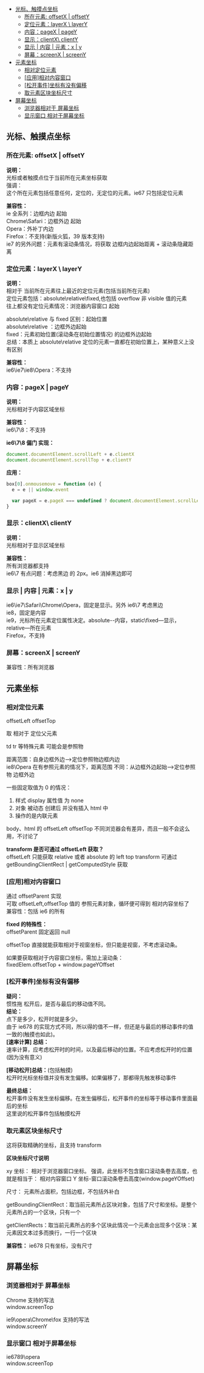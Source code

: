 - [光标、触摸点坐标](#光标触摸点坐标)
  - [所在元素: offsetX | offsetY](#所在元素-offsetx--offsety)
  - [定位元素：layerX \\ layerY](#定位元素layerx--layery)
  - [内容：pageX | pageY](#内容pagex--pagey)
  - [显示：clientX\\ clientY](#显示clientx-clienty)
  - [显示 | 内容 | 元素：x | y](#显示--内容--元素x--y)
  - [屏幕：screenX | screenY](#屏幕screenx--screeny)
- [元素坐标](#元素坐标)
  - [相对定位元素](#相对定位元素)
  - [\[应用\]相对内容窗口](#应用相对内容窗口)
  - [\[松开事件\]坐标有没有偏移](#松开事件坐标有没有偏移)
  - [取元素区块坐标尺寸](#取元素区块坐标尺寸)
- [屏幕坐标](#屏幕坐标)
  - [浏览器相对于 屏幕坐标](#浏览器相对于-屏幕坐标)
  - [显示窗口 相对于屏幕坐标](#显示窗口-相对于屏幕坐标)

## 光标、触摸点坐标

### 所在元素: offsetX | offsetY

**说明：**  
光标或者触摸点位于当前所在元素坐标获取  
强调：  
这个所在元素包括任意任何，定位的，无定位的元素。ie67 只包括定位元素

**兼容性：**  
ie 全系列：边框内边 起始  
Chrome\Safari：边框外边 起始  
Opera：外补丁内边  
Firefox：不支持(新版火狐，39 版本支持)  
ie7 的另外问题：元素有滚动条情况，将获取 边框内边起始距离 + 滚动条隐藏距离

### 定位元素：layerX \ layerY

**说明：**  
相对于 当前所在元素往上最近的定位元素(包括当前所在元素)  
定位元素包括：absolute\relative\fixed,也包括 overflow 非 visible 值的元素  
往上都没有定位元素情况：浏览器内容窗口 起始

absolute\relative 与 fixed 区别：起始位置  
absolute\relative ：边框外边起始  
fixed：元素初始位置(滚动条在初始位置情况) 的边框外边起始  
总结：本质上 absolute\relative 定位的元素一直都在初始位置上，某种意义上没有区别

**兼容性：**  
ie6\ie7\ie8\Opera：不支持

### 内容：pageX | pageY

**说明：**  
光标相对于内容区域坐标

**兼容性：**  
ie6\7\8：不支持

**ie6\7\8 偏门 实现：**

```js
document.documentElement.scrollLeft + e.clientX
document.documentElement.scrollTop + e.clientY
```

**应用：**

```js
box[0].onmousemove = function (e) {
  e = e || window.event

  var pageX = e.pageX === undefined ? document.documentElement.scrollLeft + e.clientX : e.pageX
}
```

### 显示：clientX\ clientY

**说明：**  
光标相对于显示区域坐标

**兼容性：**  
所有浏览器都支持  
ie6\7 有点问题：考虑黑边 的 2px。ie6 消掉黑边即可

### 显示 | 内容 | 元素：x | y

ie6\ie7\Safari\Chrome\Opera，固定是显示。另外 ie6\7 考虑黑边  
ie8，固定是内容  
ie9，光标所在元素定位属性决定。absolute--内容，static\fixed—显示，relative—所在元素  
Firefox，不支持

### 屏幕：screenX | screenY

兼容性：所有浏览器

## 元素坐标

### 相对定位元素

offsetLeft offsetTop

取 相对于 定位父元素

td tr 等特殊元素 可能会是参照物

距离范围：自身边框外边——>定位参照物边框内边  
ie8\Opera 在有参照元素的情况下，距离范围 不同：从边框外边起始——>定位参照物 边框外边

一些固定取值为 0 的情况：

1. 样式 display 属性值 为 none
2. 对象 被动态 创建后 并没有插入 html 中
3. 操作的是内联元素

body、html 的 offsetLeft offsetTop 不同浏览器会有差异，而且一般不会这么用，不讨论了

**transform 是否可通过 offsetLeft 获取？**  
offsetLeft 只能获取 relative 或者 absolute 的 left top transform 可通过 getBoundingClientRect | getComputedStyle 获取

### [应用]相对内容窗口

通过 offsetParent 实现  
可取 offsetLeft,offsetTop 值的 参照元素对象，循环便可得到 相对内容坐标了  
兼容性：包括 ie6 的所有

**fixed 的特殊性：**  
offsetParent 固定返回 null

offsetTop 直接就能获取相对于视窗坐标，但只能是视窗，不考虑滚动条。

如果要获取相对于内容窗口坐标，需加上滚动条：  
fixedElem.offsetTop + window.pageYOffset

### [松开事件]坐标有没有偏移

**疑问：**  
惯性拖 松开后，是否与最后的移动值不同。  
**结论：**  
点下是多少，松开时就是多少。  
由于 ie678 的实现方式不同，所以得的值不一样，但还是与最后的移动事件的值一致的(触摸也如此)。  
**[速率计算] 总结：**  
速率计算，应考虑松开时的时间，以及最后移动的位置。不应考虑松开时的位置(因为没有意义)

**[移动松开]总结：**(包括触摸)  
松开时光标坐标值并没有发生偏移。如果偏移了，那都得先触发移动事件

**最终总结：**  
松开事件没有发生坐标偏移。在发生偏移后，松开事件的坐标等于移动事件里面最后的坐标  
这里说的松开事件包括触摸松开

### 取元素区块坐标尺寸

这将获取精确的坐标，且支持 transform

**区块坐标尺寸说明**

xy 坐标： 相对于浏览器窗口坐标。 强调，此坐标不包含窗口滚动条卷去高度，也就是相当于： 相对内容窗口 Y 坐标-窗口滚动条卷去高度(window.pageYOffset)

尺寸： 元素所占面积，包括边框，不包括外补白

getBoundingClientRect：取当前元素所占区块对象，包括了尺寸和坐标。是整个元素所占的一个区块，只有一个

getClientRects：取当前元素所占的多个区块此情况一个元素会出现多个区块：某元素因文本过多而换行，一行一个区块

**兼容性：** ie678 只有坐标，没有尺寸

## 屏幕坐标

### 浏览器相对于 屏幕坐标

Chrome 支持的写法  
window.screenTop

ie9\opera\Chrome\fox 支持的写法  
window.screenY

### 显示窗口 相对于屏幕坐标

ie6789\opera  
window.screenTop
